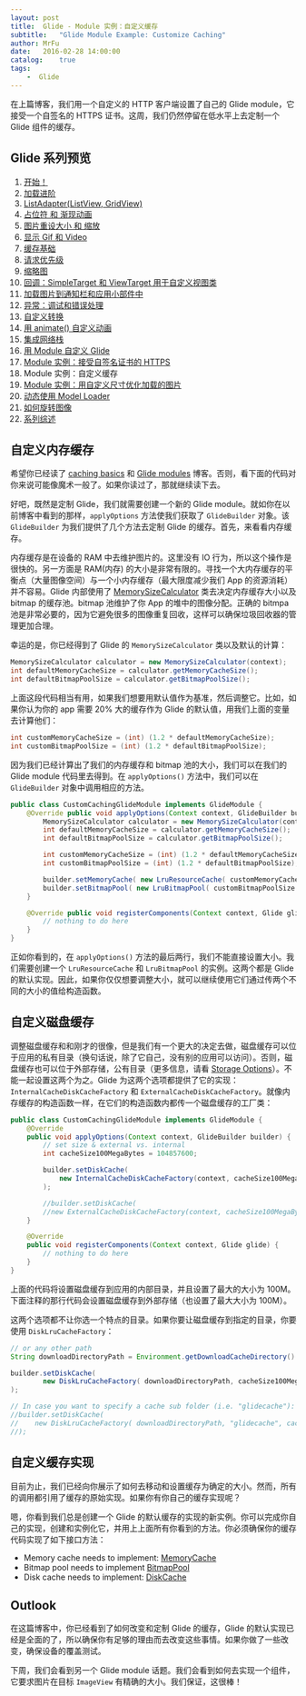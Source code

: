 ```yaml
---
layout: post
title:  Glide - Module 实例：自定义缓存
subtitle:   "Glide Module Example: Customize Caching"
author: MrFu
date:   2016-02-28 14:00:00
catalog:    true
tags:
    -  Glide
---
```



在上篇博客，我们用一个自定义的 HTTP 客户端设置了自己的 Glide module，它接受一个自签名的 HTTPS 证书。这周，我们仍然停留在低水平上去定制一个 Glide 组件的缓存。

## Glide 系列预览

1. [开始！](http://mrfu.me/2016/02/27/Glide_Getting_Started/)
2. [加载进阶](http://mrfu.me/2016/02/27/Glide_Advanced_Loading/)
3. [ListAdapter(ListView, GridView)](http://mrfu.me/2016/02/27/Glide_ListAdapter_(ListView,_GridView)/)
4. [占位符 和 渐现动画](http://mrfu.me/2016/02/27/Glide_Placeholders_&_Fade_Animations/)
5. [图片重设大小 和 缩放](http://mrfu.me/2016/02/27/Glide_Image_Resizing_&_Scaling/)
6. [显示 Gif 和 Video](http://mrfu.me/2016/02/27/Glide_Displaying_Gifs_&_Videos/)
7. [缓存基础](http://mrfu.me/2016/02/27/Glide_Caching_Basics/)
8. [请求优先级](http://mrfu.me/2016/02/27/Glide_Request_Priorities/)
9. [缩略图](http://mrfu.me/2016/02/27/Glide_Thumbnails/)
10. [回调：SimpleTarget 和 ViewTarget 用于自定义视图类](http://mrfu.me/2016/02/27/Glide_Callbacks_SimpleTarget_and_ViewTarget_for_Custom_View_Classes/)
11. [加载图片到通知栏和应用小部件中](http://mrfu.me/2016/02/27/Glide_Loading_Images_into_Notifications_and_AppWidgets/)
12. [异常：调试和错误处理](http://mrfu.me/2016/02/28/Glide_Exceptions-_Debugging_and_Error_Handling/)
13. [自定义转换](http://mrfu.me/2016/02/28/Glide_Custom_Transformations/)
14. [用 animate() 自定义动画](http://mrfu.me/2016/02/28/Glide_Custom_Animations_with_animate()/)
15. [集成网络栈](http://mrfu.me/2016/02/28/Glide_Integrating_Networking_Stacks/)
16. [用 Module 自定义 Glide](http://mrfu.me/2016/02/28/Glide_Customize_Glide_with_Modules/)
17. [Module 实例：接受自签名证书的 HTTPS](http://mrfu.me/2016/02/28/Glide_Module_Example_Accepting_Self-Signed_HTTPS_Certificates/)
18. Module 实例：自定义缓存
19. [Module 实例：用自定义尺寸优化加载的图片](http://mrfu.me/2016/02/28/Glide_Module_Example_Optimizing/)
20. [动态使用 Model Loader](http://mrfu.me/2016/02/28/Glide_Dynamically_Use_Model_Loaders/)
21. [如何旋转图像](http://mrfu.me/2016/02/28/Glide_How_to_Rotate_Images/)
22. [系列综述](http://mrfu.me/2016/02/28/Glide_Series_Roundup/)

## 自定义内存缓存

希望你已经读了 [caching basics](https://futurestud.io/blog/glide-caching-basics/) 和 [Glide modules](https://futurestud.io/blog/glide-customize-glide-with-modules/) 博客。否则，看下面的代码对你来说可能像魔术一般了。如果你读过了，那就继续读下去。

好吧，既然是定制 Glide，我们就需要创建一个新的 Glide module。就如你在以前博客中看到的那样，`applyOptions` 方法使我们获取了 `GlideBuilder` 对象。该 `GlideBuilder` 为我们提供了几个方法去定制 Glide 的缓存。首先，来看看内存缓存。

内存缓存是在设备的 RAM 中去维护图片的。这里没有 IO 行为，所以这个操作是很快的。另一方面是 RAM(内存) 的大小是非常有限的。寻找一个大内存缓存的平衡点（大量图像空间）与一个小内存缓存（最大限度减少我们 App 的资源消耗）并不容易。Glide 内部使用了 [MemorySizeCalculator](http://bumptech.github.io/glide/javadocs/latest/com/bumptech/glide/load/engine/cache/MemorySizeCalculator.html) 类去决定内存缓存大小以及 bitmap 的缓存池。bitmap 池维护了你 App 的堆中的图像分配。正确的 bitmpa 池是非常必要的，因为它避免很多的图像重复回收，这样可以确保垃圾回收器的管理更加合理。

幸运的是，你已经得到了 Glide 的 `MemorySizeCalculator` 类以及默认的计算：

```java
MemorySizeCalculator calculator = new MemorySizeCalculator(context);  
int defaultMemoryCacheSize = calculator.getMemoryCacheSize();  
int defaultBitmapPoolSize = calculator.getBitmapPoolSize();  
```

上面这段代码相当有用，如果我们想要用默认值作为基准，然后调整它。比如，如果你认为你的 app 需要 20% 大的缓存作为 Glide 的默认值，用我们上面的变量去计算他们：

```java
int customMemoryCacheSize = (int) (1.2 * defaultMemoryCacheSize);  
int customBitmapPoolSize = (int) (1.2 * defaultBitmapPoolSize);  
```

因为我们已经计算出了我们的内存缓存和 bitmap 池的大小，我们可以在我们的 Glide module 代码里去得到。在 `applyOptions()` 方法中，我们可以在 `GlideBuilder` 对象中调用相应的方法。

```java
public class CustomCachingGlideModule implements GlideModule {  
    @Override public void applyOptions(Context context, GlideBuilder builder) {
        MemorySizeCalculator calculator = new MemorySizeCalculator(context);
        int defaultMemoryCacheSize = calculator.getMemoryCacheSize();
        int defaultBitmapPoolSize = calculator.getBitmapPoolSize();

        int customMemoryCacheSize = (int) (1.2 * defaultMemoryCacheSize);
        int customBitmapPoolSize = (int) (1.2 * defaultBitmapPoolSize);

        builder.setMemoryCache( new LruResourceCache( customMemoryCacheSize );
        builder.setBitmapPool( new LruBitmapPool( customBitmapPoolSize );
    }

    @Override public void registerComponents(Context context, Glide glide) {
        // nothing to do here
    }
}
```

正如你看到的，在 `applyOptions()` 方法的最后两行，我们不能直接设置大小。我们需要创建一个 `LruResourceCache` 和 `LruBitmapPool` 的实例。这两个都是 Glide 的默认实现。因此，如果你仅仅想要调整大小，就可以继续使用它们通过传两个不同的大小的值给构造函数。

## 自定义磁盘缓存

调整磁盘缓存和和刚才的很像，但是我们有一个更大的决定去做，磁盘缓存可以位于应用的私有目录（换句话说，除了它自己，没有别的应用可以访问）。否则，磁盘缓存也可以位于外部存储，公有目录（更多信息，请看 [Storage Options](http://developer.android.com/intl/zh-cn/guide/topics/data/data-storage.html)）。不能一起设置这两个为之。Glide 为这两个选项都提供了它的实现：`InternalCacheDiskCacheFactory` 和 `ExternalCacheDiskCacheFactory`。就像内存缓存的构造函数一样，在它们的构造函数内都传一个磁盘缓存的工厂类：

```java
public class CustomCachingGlideModule implements GlideModule {  
    @Override
    public void applyOptions(Context context, GlideBuilder builder) {
        // set size & external vs. internal
        int cacheSize100MegaBytes = 104857600;

        builder.setDiskCache(
            new InternalCacheDiskCacheFactory(context, cacheSize100MegaBytes)
        );

        //builder.setDiskCache(
        //new ExternalCacheDiskCacheFactory(context, cacheSize100MegaBytes));
    }

    @Override
    public void registerComponents(Context context, Glide glide) {
        // nothing to do here
    }
}
```

上面的代码将设置磁盘缓存到应用的内部目录，并且设置了最大的大小为 100M。下面注释的那行代码会设置磁盘缓存到外部存储（也设置了最大大小为 100M）。

这两个选项都不让你选一个特点的目录。如果你要让磁盘缓存到指定的目录，你要使用 `DiskLruCacheFactory`：

```java
// or any other path
String downloadDirectoryPath = Environment.getDownloadCacheDirectory().getPath(); 

builder.setDiskCache(  
        new DiskLruCacheFactory( downloadDirectoryPath, cacheSize100MegaBytes )
);

// In case you want to specify a cache sub folder (i.e. "glidecache"):
//builder.setDiskCache(
//    new DiskLruCacheFactory( downloadDirectoryPath, "glidecache", cacheSize100MegaBytes ) 
//);
```

## 自定义缓存实现

目前为止，我们已经向你展示了如何去移动和设置缓存为确定的大小。然而，所有的调用都引用了缓存的原始实现。如果你有你自己的缓存实现呢？

嗯，你看到我们总是创建一个 Glide 的默认缓存的实现的新实例。你可以完成你自己的实现，创建和实例化它，并用上上面所有你看到的方法。你必须确保你的缓存代码实现了如下接口方法：

* Memory cache needs to implement: [MemoryCache](http://bumptech.github.io/glide/javadocs/latest/com/bumptech/glide/load/engine/cache/MemoryCache.html)
* Bitmap pool needs to implement [BitmapPool](http://bumptech.github.io/glide/javadocs/latest/com/bumptech/glide/load/engine/bitmap_recycle/BitmapPool.html)
* Disk cache needs to implement: [DiskCache](http://bumptech.github.io/glide/javadocs/latest/com/bumptech/glide/load/engine/cache/DiskCache.html)

## Outlook

在这篇博客中，你已经看到了如何改变和定制 Glide 的缓存，Glide 的默认实现已经是全面的了，所以确保你有足够的理由而去改变这些事情。如果你做了一些改变，确保设备的覆盖测试。

下周，我们会看到另一个 Glide module 话题。我们会看到如何去实现一个组件，它要求图片在目标 `ImageView` 有精确的大小。我们保证，这很棒！